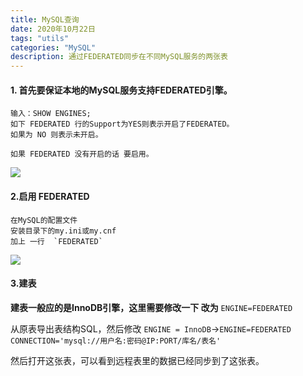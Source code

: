 ```yaml
---
title: MySQL查询
date: 2020年10月22日
tags: "utils"
categories: "MySQL"
description: 通过FEDERATED同步在不同MySQL服务的两张表
---
```




#### 1. 首先要保证本地的MySQL服务支持FEDERATED引擎。

```
输入：SHOW ENGINES;
如下 FEDERATED 行的Support为YES则表示开启了FEDERATED。
如果为 NO 则表示未开启。

如果 FEDERATED 没有开启的话 要启用。
```

![](https://i.loli.net/2020/10/22/7a8G6nUXbLM24wl.png)

#### 2.启用 FEDERATED

```
在MySQL的配置文件
安装目录下的my.ini或my.cnf 
加上 一行  `FEDERATED`
```

![](https://i.loli.net/2020/10/22/HhLBosuOdeNDbgQ.png)

#### 3.建表

**建表一般应的是InnoDB引擎，这里需要修改一下 改为** `ENGINE=FEDERATED`

从原表导出表结构SQL，然后修改 `ENGINE = InnoDB`->`ENGINE=FEDERATED CONNECTION='mysql://用户名:密码@IP:PORT/库名/表名'`

然后打开这张表，可以看到远程表里的数据已经同步到了这张表。